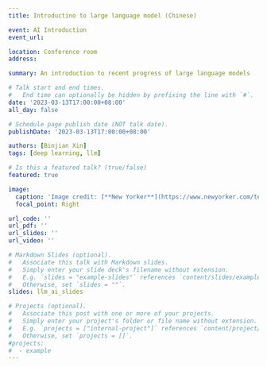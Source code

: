 ```yaml
---
title: Introductino to large language model (Chinese)

event: AI Introduction  
event_url:

location: Conference room
address:

summary: An introduction to recent progress of large language models 

# Talk start and end times.
#   End time can optionally be hidden by prefixing the line with `#`.
date: '2023-03-13T17:00:00+08:00'
all_day: false

# Schedule page publish date (NOT talk date).
publishDate: '2023-03-13T17:00:00+08:00'

authors: [Binjian Xin]
tags: [deep learning, llm]

# Is this a featured talk? (true/false)
featured: true 

image:
  caption: 'Image credit: [**New Yorker**](https://www.newyorker.com/tech/annals-of-technology/chatgpt-is-a-blurry-jpeg-of-the-web)'
  focal_point: Right

url_code: ''
url_pdf: ''
url_slides: ''
url_video: ''

# Markdown Slides (optional).
#   Associate this talk with Markdown slides.
#   Simply enter your slide deck's filename without extension.
#   E.g. `slides = "example-slides"` references `content/slides/example-slides.md`.
#   Otherwise, set `slides = ""`.
slides: llm_ai_slides

# Projects (optional).
#   Associate this post with one or more of your projects.
#   Simply enter your project's folder or file name without extension.
#   E.g. `projects = ["internal-project"]` references `content/project/deep-learning/index.md`.
#   Otherwise, set `projects = []`.
#projects:
#  - example
---
```

